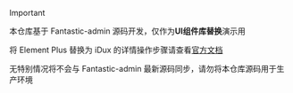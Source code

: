 > [!IMPORTANT]
>
> 本仓库基于 Fantastic-admin 源码开发，仅作为**UI组件库替换**演示用
>
> 将 Element Plus 替换为 iDux 的详情操作步骤请查看[官方文档](https://fantastic-admin.gitee.io/guide/replace-to-idux.html)
>
> 无特别情况将不会与 Fantastic-admin 最新源码同步，请勿将本仓库源码用于生产环境
